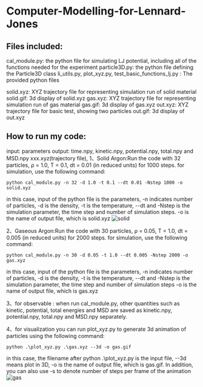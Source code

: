 # Computer-Modelling-for-Lennard-Jones
## Files included:
cal_module.py: the python file for simulating LJ potential, including all of the functions needed for the experiment
particle3D.py: the python file defining the Particle3D class
li_utils.py, plot_xyz.py, test_basic_functions_lj.py : The provided python files 

solid.xyz: XYZ trajectory file for representing simulation run of solid material 
solid.gif: 3d display of solid.xyz
gas.xyz: XYZ trajectory file for representing simulation run of gas material 
gas.gif: 3d display of gas.xyz
out.xyz: XYZ trajectory file for basic test, showing two particles
out.gif: 3d display of out.xyz

## How to run my code:
input: parameters
output: time.npy, kinetic.npy, potential.npy, total.npy and MSD.npy  xxx.xyz(trajectory file), 
1、Solid Argon:Run the code with 32 particles, ρ = 1.0, T = 0.1, dt = 0.01 (in reduced units) for 1000 steps. 
for simulation, use the following command:
    
    python cal_module.py -n 32 -d 1.0 -t 0.1 --dt 0.01 -Nstep 1000 -o solid.xyz

in this case, input of the python file is the parameters, -n indicates number of particles, -d is the density, -t is the temperature, --dt and -Nstep is the simulation parameter, the time step and number of simulation steps.
-o is the name of output file, which is solid.xyz
![solid](https://github.com/up-or-down/Computer-Modelling-for-Lennard-Jones/blob/main/solid.gif)

2、Gaseous Argon:Run the code with 30 particles, ρ = 0.05, T = 1.0, dt = 0.005 (in reduced units) for 2000 steps. 
for simulation, use the following command:

    python cal_module.py -n 30 -d 0.05 -t 1.0 --dt 0.005 -Nstep 2000 -o gas.xyz

in this case, input of the python file is the parameters, -n indicates number of particles, -d is the density, -t is the temperature, --dt and -Nstep is the simulation parameter, the time step and number of simulation steps
-o is the name of output file, which is gas.xyz

3、for observable :
when run cal_module.py, other quantities such as kinetic, potential, total energies and MSD are saved as kinetic.npy, potential.npy, total.npy and MSD.npy separately.

4、for visualization
you can run plot_xyz.py to generate 3d animation of particles using the following command:
    
    python .\plot_xyz.py .\gas.xyz --3d -o gas.gif

in this case, the filename after python .\plot_xyz.py is the input file, --3d means plot in 3D, -o is the name of output file, which is gas.gif. In addition, you can also use -s to denote number of steps per frame of the animation
![gas](https://github.com/up-or-down/Computer-Modelling-for-Lennard-Jones/blob/main/gas.gif)
